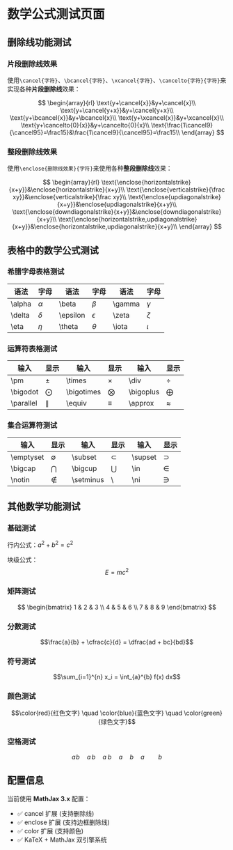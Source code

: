 # 数学公式测试页面

## 删除线功能测试

### 片段删除线效果

使用`\cancel{字符}`、`\bcancel{字符}`、`\xcancel{字符}`、`\cancelto{字符}{字符}`来实现各种**片段删除线**效果：

$$
\begin{array}{rl}
\text{y+\cancel{x}}&y+\cancel{x}\\
\text{y+\cancel{y+x}}&y+\cancel{y+x}\\
\text{y+\bcancel{x}}&y+\bcancel{x}\\
\text{y+\xcancel{x}}&y+\xcancel{x}\\
\text{y+\cancelto{0}{x}}&y+\cancelto{0}{x}\\
\text{\frac{1\cancel9}{\cancel95}=\frac15}&\frac{1\cancel9}{\cancel95}=\frac15\\
\end{array}
$$

### 整段删除线效果

使用`\enclose{删除线效果}{字符}`来使用各种**整段删除线**效果：

$$
\begin{array}{rl}
\text{\enclose{horizontalstrike}{x+y}}&\enclose{horizontalstrike}{x+y}\\
\text{\enclose{verticalstrike}{\frac xy}}&\enclose{verticalstrike}{\frac xy}\\
\text{\enclose{updiagonalstrike}{x+y}}&\enclose{updiagonalstrike}{x+y}\\
\text{\enclose{downdiagonalstrike}{x+y}}&\enclose{downdiagonalstrike}{x+y}\\
\text{\enclose{horizontalstrike,updiagonalstrike}{x+y}}&\enclose{horizontalstrike,updiagonalstrike}{x+y}\\
\end{array}
$$

## 表格中的数学公式测试

### 希腊字母表格测试

| 语法        | 字母         | 语法        | 字母         | 语法        | 字母         |
| ----------- | ------------ | ----------- | ------------ | ----------- | ------------ |
| \alpha      | $\alpha$     | \beta       | $\beta$      | \gamma      | $\gamma$     |
| \delta      | $\delta$     | \epsilon    | $\epsilon$   | \zeta       | $\zeta$      |
| \eta        | $\eta$       | \theta      | $\theta$     | \iota       | $\iota$      |

### 运算符表格测试

| 输入      | 显示        | 输入        | 显示          | 输入      | 显示        |
| --------- | ----------- | ----------- | ------------- | --------- | ----------- |
| \pm       | $\pm$       | \times      | $\times$      | \div      | $\div$      |
| \bigodot  | $\bigodot$  | \bigotimes  | $\bigotimes$  | \bigoplus | $\bigoplus$ |
| \parallel | $\parallel$ | \equiv      | $\equiv$      | \approx   | $\approx$   |

### 集合运算符测试

| 输入      | 显示        | 输入      | 显示        | 输入     | 显示       |
| --------- | ----------- | --------- | ----------- | -------- | ---------- |
| \emptyset | $\emptyset$ | \subset   | $\subset$   | \supset  | $\supset$  |
| \bigcap   | $\bigcap$   | \bigcup   | $\bigcup$   | \in      | $\in$      |
| \notin    | $\notin$    | \setminus | $\setminus$ | \ni      | $\ni$      |

## 其他数学功能测试

### 基础测试

行内公式：$a^2 + b^2 = c^2$

块级公式：
$$E = mc^2$$

### 矩阵测试

$$
\begin{bmatrix}
1 & 2 & 3 \\
4 & 5 & 6 \\
7 & 8 & 9
\end{bmatrix}
$$

### 分数测试

$$\frac{a}{b} + \cfrac{c}{d} = \dfrac{ad + bc}{bd}$$

### 符号测试

$$\sum_{i=1}^{n} x_i = \int_{a}^{b} f(x) dx$$

### 颜色测试

$$\color{red}{红色文字} \quad \color{blue}{蓝色文字} \quad \color{green}{绿色文字}$$

### 空格测试

$$a\!b \quad a\,b \quad a\;b \quad a\quad b \quad a\qquad b$$

## 配置信息

当前使用 **MathJax 3.x** 配置：
- ✅ cancel 扩展 (支持删除线)
- ✅ enclose 扩展 (支持边框删除线)  
- ✅ color 扩展 (支持颜色)
- ✅ KaTeX + MathJax 双引擎系统 